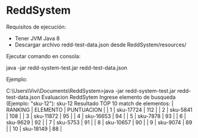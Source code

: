 # ReddSystem

Requisitos de ejecución:
- Tener JVM Java 8
- Descargar archivo redd-test-data.json desde ReddSystem/resources/

Ejecutar comando en consola:

java -jar redd-system-test.jar redd-test-data.json

Ejemplo:

C:\Users\Vivi\Documents\ReddSystem>java -jar redd-system-test.jar redd-test-data.json
Evaluacion ReddSytem
Ingrese elemento de busqueda (Ejemplo: "sku-12"):
sku-12
Resultado TOP 10 match de elementos:
| RANKING       | ELEMENTO              | PUNTUACION    |
|       1       |       sku-17724       |        112    |
|       2       |       sku-5841        |        108    |
|       3       |       sku-11872       |        95     |
|       4       |       sku-16653       |        94     |
|       5       |       sku-7878        |        93     |
|       6       |       sku-9629        |        92     |
|       7       |       sku-5753        |        91     |
|       8       |       sku-10657       |        90     |
|       9       |       sku-9074        |        89     |
|       10      |       sku-18149       |        88     |

